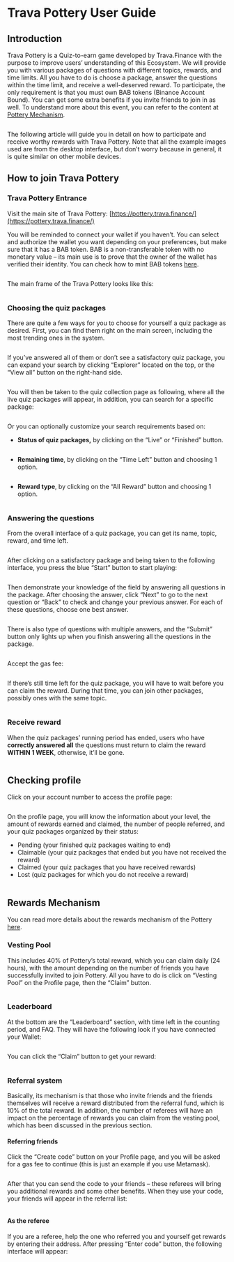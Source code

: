 # Trava Pottery User Guide

## Introduction

Trava Pottery is a Quiz-to-earn game developed by Trava.Finance with the purpose to improve users’ understanding of this Ecosystem. We will provide you with various packages of questions with different topics, rewards, and time limits. All you have to do is choose a package, answer the questions within the time limit, and receive a well-deserved reward. To participate, the only requirement is that you must own BAB tokens (Binance Account Bound). You can get some extra benefits if you invite friends to join in as well. To understand more about this event, you can refer to the content at [Pottery Mechanism](https://docs.trava.finance/pottery-mechanism/).

<figure><img src="https://lh3.googleusercontent.com/bYOJdehLpyBLIyDJ1KAOL4WG_PsDP3haqL0TRf0TwkHZZUMEP5N4A7dm669sd6QgHhqjecoTGipIQfnqaoknf6x3GkJr0jMt29ceIjE818sCgvHG3a7T8L1iCn6GSLmjV1Wqu0vAoUk1kxlLzC1Jhis" alt=""><figcaption></figcaption></figure>

The following article will guide you in detail on how to participate and receive worthy rewards with Trava Pottery. Note that all the example images used are from the desktop interface, but don’t worry because in general, it is quite similar on other mobile devices.

## How to join Trava Pottery

### Trava Pottery Entrance

Visit the main site of Trava Pottery: [https://pottery.trava.finance/](https://pottery.trava.finance/)

You will be reminded to connect your wallet if you haven’t. You can select and authorize the wallet you want depending on your preferences, but make sure that it has a BAB token. BAB is a non-transferable token with no monetary value – its main use is to prove that the owner of the wallet has verified their identity. You can check how to mint BAB tokens [here](https://www.binance.com/en/support/faq/how-to-mint-binance-account-bound-bab-token-bacaf9595b52440ea2b023195ba4a09c).

<figure><img src="https://lh6.googleusercontent.com/rHeq1Rt9eNjdHjCHHZ6RbzIDuSKNoeQ55c4TP5a26YHFGOX1U7PrinifnauWlzsklWStd_yFoU69Fb105pGvfHmIG3Ko9uN2-Y95Ng0JnipS1koBaiOq3wrDh5Y1xOn_Q6KxfTZlYIhsRtQCu7_iO7Y" alt=""><figcaption></figcaption></figure>

The main frame of the Trava Pottery looks like this:

<figure><img src="https://lh4.googleusercontent.com/5TeRChhCXPdJ_3hQocGmadADM5J0M8IbzY1Ed07P8Nw7ttUp2RnpI8ZveUUyt8l9hN9P8H24oyNjBdjLBHuuVwZMKRCUEeFFPW0TpkfIfu27NKWEFPGscib-6w4l-x3DptjNPg1ZoscleVCTV0-1xzo" alt=""><figcaption></figcaption></figure>

### Choosing the quiz packages

There are quite a few ways for you to choose for yourself a quiz package as desired. First, you can find them right on the main screen, including the most trending ones in the system.

<figure><img src="https://lh6.googleusercontent.com/Qgf2-RZkvc_I_Oghz04bGJq54ptHYoVOzq9Txi50vehhJZIOWLUSU8BQxZ4J4KMFvZ93dbN2-oLww-6o0Y8_Pdrms9hzTn9puPYCivhpnK-kCKSAzUyVK8H64gaZED_-lHFZ_HVmMrllxA79VxWKZg0" alt=""><figcaption></figcaption></figure>

If you’ve answered all of them or don’t see a satisfactory quiz package, you can expand your search by clicking “Explorer” located on the top, or the “View all” button on the right-hand side.

<figure><img src="https://lh4.googleusercontent.com/uBIIsEmYqqVlgN1dnjupwgIYhIjNF7DJq4TTGE1ew41ppyopN6VVMr9jxTR-5PZ6awzGCQj0Q7JLf8CW0x7_bxotdDEcLcAYwIJb77O_4qV6kIUqCt7KZsd-NtmIxvusT0k5b90CwPYjbEu0z-dWFfQ" alt=""><figcaption></figcaption></figure>

You will then be taken to the quiz collection page as following, where all the live quiz packages will appear, in addition, you can search for a specific package:

<figure><img src="https://lh3.googleusercontent.com/Ot0DmLw0r_WyGXm2KFjxx1vvos58yvJSSysBanRDVF9W2IVYRBQZSVN94tyfd67eR3BjNy8LXPHaMWvCmZ8CtC4Lmo9u4uUXdPqnPvmkTwuNS2LCTI9_NCnXBk-AmtPnMNDdhPxVriyrZj7E_13VfNU" alt=""><figcaption></figcaption></figure>

Or you can optionally customize your search requirements based on:

* **Status of quiz packages,** by clicking on the “Live” or “Finished” button.

<figure><img src="https://lh4.googleusercontent.com/nKOUsBJQf_hTVtyJmAn-NOgQVSgaTDV0-JmxcwShpiV9fd7O573Q5iMV2Mbyekg0XDJs7Yuth3Y2u9EOXBKLx2Mlcjw-B3Mjcl-zas9n2nYgGFE3o4p3Gxh_P-A1AnjKHlYUsTL25fhmx-QEdf4Qs5k" alt=""><figcaption></figcaption></figure>

* **Remaining time**, by clicking on the “Time Left” button and choosing 1 option.

<figure><img src="https://lh5.googleusercontent.com/nUWjQWDHebDXtwlrMzV5hequ3AK9hh0sRat3fsNeGDzQmq2f03fi8iUKRErEP8bsmIZqF75BaABP312LeyNB0qGIIgDZGfydG5kz7MvttK4Uth8ogIST_oUGerAzh4X8Zd777iFxdpG_OAi18Q2sKZw" alt=""><figcaption></figcaption></figure>

* **Reward type**, by clicking on the “All Reward” button and choosing 1 option.

<figure><img src="https://lh4.googleusercontent.com/kWyq-R_kjoY-6GrcmcFS1qaQ-DiGl6DdC4OIz3Y-1opxByQ4n4V9cmaDJaT4K3wVjsYg-IMYaIRF77195AjISKyotOszRkS6ny8aWgiFjJyaYK26zpBj_Ycv2On4Zn-9lW8mjUCu9uKk69d783WOTxk" alt=""><figcaption></figcaption></figure>

### Answering the questions

From the overall interface of a quiz package, you can get its name, topic, reward, and time left.

<figure><img src="https://lh6.googleusercontent.com/tLWBco-Pq_mJuusLRhSGTCOhi3iiZJt8YdvFENtLAMtyMpkSJA6Lfzod0wNP8YGQ0iFYs_SU4w9JKvFpAAaKGKyR_WwHc_6lKqvzVmu6TvLkUcypXiym3ZMO30W0XqHa3l_X4SbXLtbhf9f_klw8OlY" alt=""><figcaption></figcaption></figure>

After clicking on a satisfactory package and being taken to the following interface, you press the blue “Start” button to start playing:

<figure><img src="https://lh4.googleusercontent.com/59VGw-13ef60mUF0lVebJLkGBxkH6bqE4HlyGLnHmgfuyysuPI8fXmtbP_c1i094pz0PMyBv0S1Nz7TX4w_WPBrrKILSS8Y0hfOcxqx0l1mVc9HOyNH3U8mjwocx4oLSEkLIpuF_4k2ZZ6fKIcuFucI" alt=""><figcaption></figcaption></figure>

Then demonstrate your knowledge of the field by answering all questions in the package. After choosing the answer, click “Next” to go to the next question or “Back” to check and change your previous answer. For each of these questions, choose one best answer.

<figure><img src="https://lh6.googleusercontent.com/PuAcTusTbGHmX7zpcRF7v7zztrKc915jyBWdLLRxenunTMcKNzZcJsbnwp2KXwms1gvgoLXRKL9EWK5g68hmQU48jJ_WyrjVCjyDC8NkWTNXr39TUp7ZikBYGkNCOS1hHZnSdDsb0G4pVJGslOzxAoA" alt=""><figcaption></figcaption></figure>

There is also type of questions with multiple answers, and the “Submit” button only lights up when you finish answering all the questions in the package.

<figure><img src="https://lh5.googleusercontent.com/-jmFWVbTLLMo76lwDjks0G2La8Io2ARoC11fFbcNaaJgBBkH9N2cuJC0zaQxzaLQI0GtsbnSI0Bj17yt-dZYO0SWpgdf-dUN-S9HR3zUwh8nIfRuk851uvWLADlrV0aZ0ac-TLYOoes8eEMnDSFEVGs" alt=""><figcaption></figcaption></figure>

Accept the gas fee:

<figure><img src="https://lh4.googleusercontent.com/i5dnA8BrpXHB4thOohJt5GmCMDt5fSpzRwhJ_Di6McGC7NX-rjGQwDP3TpVOYvZ920LmqA75CnPXRxvZsEVjCan_aqEMclaBGkGQECSZl326AD_EDaSwnfHDPlG2M6pZoiDhxQ1PXbMfIdO2iHvF5sM" alt=""><figcaption></figcaption></figure>

If there’s still time left for the quiz package, you will have to wait before you can claim the reward. During that time, you can join other packages, possibly ones with the same topic.

<figure><img src="https://lh4.googleusercontent.com/hO1uyca-QAxdE5wOPZzIX5DUtzfAQg-Y1RJDvx76OZdArHu1-Ux_KhpuWPeH7NYUUifLl3Z1qfLHwAqxVIMShi14dWuKQ8RzeHD_di6sOuG0TXogSoA_F68NvW9_XocrdQKLZ6iAzJMlTa9jg6iHH3U" alt=""><figcaption></figcaption></figure>

### Receive reward

When the quiz packages’ running period has ended, users who have **correctly answered all** the questions must return to claim the reward **WITHIN 1 WEEK**, otherwise, it’ll be gone.

<figure><img src="https://lh5.googleusercontent.com/oh8Ws39eAj-K2b5UPT6a2VJ8KPNW0kf2c3p1zI2d9wz-_UshQQKeGxKAwWq7UuwFFzJO-pAzIrpDDI0oyYmWI36365cMkYgY1bfMGYT9gssDRlz9bz1IwVSAaoqEWhiYnf3QXjNxqV2uez_8j3xp8mM" alt=""><figcaption></figcaption></figure>

## Checking profile

Click on your account number to access the profile page:

<figure><img src="https://lh3.googleusercontent.com/JCJTtDC5DFrNx2whqF9cRFDsnoM5K9_0clc3mEodXq88WfEq5baZMlxZKzbbTqhY7LhvckvuAa1SjDgWp8zIXpOGaAn_ny_iG-FlpRdaE_9-WE60iAYuXbOAXZ4ClzgaogMGoDTbBSa22iCGh7r2GRc" alt=""><figcaption></figcaption></figure>

On the profile page, you will know the information about your level, the amount of rewards earned and claimed, the number of people referred, and your quiz packages organized by their status:

* Pending (your finished quiz packages waiting to end)
* Claimable (your quiz packages that ended but you have not received the reward)
* Claimed (your quiz packages that you have received rewards)
* Lost (quiz packages for which you do not receive a reward)

<figure><img src="https://lh3.googleusercontent.com/OGIfY0nxBSVgppur8qNEAZ8yIpmH59820LykkKUJS1XjouZET0_9GaSi0PdtZIbONIvOSbBzJEYi8wamolcgPhYwj5nTwLTBLQDff7zB1H-KO3KfzRCvEhLyYcCCzJsoZgCeD5TltvOW7v_J2Vvqczc" alt=""><figcaption></figcaption></figure>

## Rewards Mechanism

You can read more details about the rewards mechanism of the Pottery [here](https://docs.trava.finance/pottery-mechanism/rewards-mechanism).

### Vesting Pool

This includes 40% of Pottery’s total reward, which you can claim daily (24 hours), with the amount depending on the number of friends you have successfully invited to join Pottery. All you have to do is click on “Vesting Pool” on the Profile page, then the “Claim” button.

<figure><img src="https://lh3.googleusercontent.com/l3ySma6Jj8iDy1vi4d0LZqmLBIBvuI7BmWlt0Qk9tWjQMj5vcfo8W46QH7mdhkRnoQNcjMDVC8EYpAdVVUVnYSn678MBQfS8M1e7-4BVHx-L8kpvQZadBN7gx7m3QBrR7SbCUP1f8waMxEnZgbeuPtk" alt=""><figcaption></figcaption></figure>

### Leaderboard

At the bottom are the “Leaderboard” section, with time left in the counting period, and FAQ. They will have the following look if you have connected your Wallet:

<figure><img src="https://lh3.googleusercontent.com/HZOLkQ_lOvztS5Mo4z0Lc6YMarFN0BsEE1Cv2oMBxhNy0bTpFnJCyxsG9yduZU_wsLPtawR-k490CHBoVo-tDRuR-H3zs2QtbKKl0Zsk-JHzYr8vjymINn468YZXAEvH9ITW5fdIDC1K40gw2Ph7CYE" alt=""><figcaption></figcaption></figure>

You can click the “Claim” button to get your reward:

<figure><img src="https://lh6.googleusercontent.com/E9REMJpuUdxS2eNjy0hdvNgXoiCQabqyZqYXWTDXQAkBdx-OdGNzYGfOfbOMyrgRf0Ctu5jddZPejZm29F1NHdeC37zEyg4X-Eypff8JU_6MbNWXd8QQF0_G2yTLh6ZFr5HO8G2b2QxyeCODGIplj5I" alt=""><figcaption></figcaption></figure>

### Referral system

Basically, its mechanism is that those who invite friends and the friends themselves will receive a reward distributed from the referral fund, which is 10% of the total reward. In addition, the number of referees will have an impact on the percentage of rewards you can claim from the vesting pool, which has been discussed in the previous section.

#### Referring friends

Click the “Create code” button on your Profile page, and you will be asked for a gas fee to continue (this is just an example if you use Metamask).

<figure><img src="https://lh4.googleusercontent.com/tQHsduF6ZXQpELhYACx2TfDwq4_IUOk9k4fzdl-0bQcbpew3DLIeqoUeKg8owGULT1svi7xC7gDlTH-mlRwCh7qD128C-f6YQtok9UQgrer-9piEdlFwKBGCULieofo1KmgsGtFYQ1y2exyyk4ITxnc" alt=""><figcaption></figcaption></figure>

After that you can send the code to your friends – these referees will bring you additional rewards and some other benefits. When they use your code, your friends will appear in the referral list:

<figure><img src="https://lh5.googleusercontent.com/T4n7iF51iaSpBBCESj3HmwKzrySq7HG-TcyC5jvNwEAPdBaJMDil6kYsKPlMKbrYA-zIDglUK61vdTcx4z5OYHTEVXlJMRQai5d7l8aumFLZfv99QwpZPJQXDAVA8fbDEPt2oqrr7nXvRCfM1CAZZEE" alt=""><figcaption></figcaption></figure>

#### As the referee

If you are a referee, help the one who referred you and yourself get rewards by entering their address. After pressing “Enter code” button, the following interface will appear:

<figure><img src="https://lh3.googleusercontent.com/9_WJEU42Ry2nw07ozCs5X_QDk_ZX67QkSnEzlCsDOafPE4boIM7FDLStBCRez2uk8oqS8dyVMK2uSTeTtzwwaRpih1glXqfh99d63xiZ1VOdp4kTGSYfDt8r_j3l05SwqOnKsYfeREutxUWKJmqX7Is" alt=""><figcaption></figcaption></figure>

